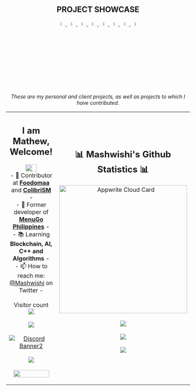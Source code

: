 <h2 align="center">PROJECT SHOWCASE</h2>
<p align="center">
<span align="center">
    <a target="_blank" href="https://">
        <img src="https://i.imgur.com/i3CJE88.png" width="5%"/>
    </a>
    <a target="_blank" href="https://kohee.ap">
        <img src="https://i.imgur.com/oGYoH70.png" width="5%"/>
    </a>
    <a target="_blank" href="https://meeble.io">
        <img src="https://i.imgur.com/6H0irOX.png" width="5%"/>
    </a>
    <a target="_blank" href="https://mechi.cloud">
        <img src="https://i.imgur.com/8JnHpYV.png" width="5%"/>
    </a>
    <a target="_blank" href="https://proteksyon.ml">
        <img src="https://i.imgur.com/PWW9Yg1.png" width="5%"/>
    </a>
    <a target="_blank" href="https://menugoph.com/">
        <img src="https://i.imgur.com/GVziq77.png" width="5%"/>
    </a>
    <a target="_blank" href="https://foodomaa.com/">
        <img src="https://i.imgur.com/oWvznMk.png" width="5%"/>
    </a>
    <a target="_blank" href="https://codecanyon.net/item/colibrism-the-ultimate-php-modern-social-media-sharing-platform/26612898">
        <img src="https://i.imgur.com/2AQGIF8.png" width="5%"/>
    </a>
</span><br/>
<span align="center"><i>These are my personal and client projects, as well as projects to which I have contributed.</i></span>

<table align="center">
    <tr>
        <td>
                        <h2 align="center">I am Mathew, Welcome!</h2>
            <p align="center">   
               <img align="center" src="https://i.imgur.com/3tDhosL.gif" width="50%"/></a><br/>   
                - 📝 Contributor at <strong><a target="_blank" href="https://foodomaa.com/">Foodomaa</a></strong> and  <strong><a target="_blank" href="https://codecanyon.net/item/colibrism-the-ultimate-php-modern-social-media-sharing-platform/26612898">ColibriSM</a></strong> - 
                <br/>
                - 🚚 Former developer of <strong><a target="_blank" href="https://menugoph.com/">MenuGo Philippines</a></strong> -
                <br/>
                - 📚 Learning <strong>Blockchain, AI, C++ and Algorithms</strong> -
                <br/>
                - 📫 How to reach me: <a target="_blank" href="https://twitter.com/Mashwishi">@Mashwishi</a> on Twitter -
                <br/><br/> 
                              Visitor count<br>
                <img src="https://profile-counter.glitch.me/mashwishi/count.svg" />
            <br/><br>
            <a target="_blank" href="https://ko-fi.com/mashwishi"> <img align="center" src="https://ko-fi.com/img/githubbutton_sm.svg" /></a>  
            <br/>  <br/>
                <a href="https://discord.gg/FcEdqghY3X"><img align="center" src="https://discordapp.com/api/guilds/1054705084950384671/widget.png?style=banner2" alt="Discord Banner2"/></a>   
                <br/><br/>  
                <img align="center" src="https://github-readme-stats-taupe-two.vercel.app/api/wakatime?username=Mashwishi&hide_title=true&hide_border=true&langs_count=5&layout=compact&v=2.png"/>     
                <br/><br/> 
                <span align="center">
                        <img src="https://github-profile-trophy.vercel.app/?username=mashwishi" width="90%"/>
                </span>
            </p>
        </td>
        <td align="center">
            <h2 align="center">📊 Mashwishi's Github Statistics 📊 </h2>
                <a href="https://cloud.appwrite.io/card/64ac1e1f0a0302c9c1be">
                    <img width="350" src="https://cloud.appwrite.io/v1/cards/cloud?userId=64ac1e1f0a0302c9c1be" alt="Appwrite Cloud Card" />
                </a>
            <br/><br/>
            <img align="center" src="http://github-readme-streak-stats.herokuapp.com?user=Mashwishi&theme=radical&hide_border=true" />   
            <br/><br/>
            <img align="center" src="https://github-readme-stats-git-masterrstaa-rickstaa.vercel.app/api?username=Mashwishi&theme=radical&show_icons=true&hide_border=true" />
            <br/><br/>
                            <img align="center" src="https://github-readme-stats-git-masterrstaa-rickstaa.vercel.app/api/top-langs/?username=Mashwishi&theme=radical&hide_border=true" /> 
            <br/><br/>
        </td>
    </tr>
</table>
</p>


